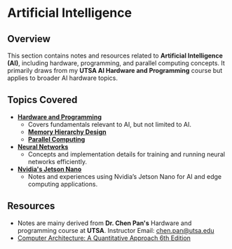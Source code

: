 # Artificial Intelligence

## Overview
This section contains notes and resources related to **Artificial Intelligence (AI)**, including hardware, programming, and parallel computing concepts. It primarily draws from my **UTSA AI Hardware and Programming** course but applies to broader AI hardware topics.

## Topics Covered
- **[Hardware and Programming](ai/pages/hardware.md)**
    - Covers fundamentals relevant to AI, but not limited to AI.
    - **[Memory Hierarchy Design](ai/pages/memory.md)**
    - **[Parallel Computing](ai/pages/parallelism.md)**
- **[Neural Networks](ai/pages/neural.md)**
    - Concepts and implementation details for training and running neural networks efficiently.
- **[Nvidia's Jetson Nano](ai/pages/jetson.md)**
    - Notes and experiences using Nvidia’s Jetson Nano for AI and edge computing applications.


## Resources

- Notes are mainy derived from **Dr. Chen Pan's** Hardware and programming course at **UTSA**. Instructor Email: chen.pan@utsa.edu
- [Computer Architecture: A Quantitative Approach 6th Edition](https://archive.org/details/computerarchitectureaquantitativeapproach6thedition/page/n11/mode/2up?view=theater)

